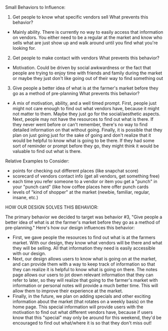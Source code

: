 
Small Behaviors to Influence:

1. Get people to know what specific vendors sell
What prevents this behavior?
- Mainly ability.  There is currently no way to easily access that information on vendors.  You either need to be a regular at the market and know who sells what are just show up and walk around until you find what you're looking for.

2. Get people to make contact with vendors
What prevents this behavior?
- Motivation.  Could be driven by social awkwardness or the fact that people are trying to enjoy time with friends and family during the market or maybe they just don't like going out of their way to find something out

3. Give people a better idea of what is at the farmer's market before they go as a method of pre-planning
What prevents this behavior?
- A mix of motivation, ability, and a well timed prompt.  First, people just might not care enough to find out what vendors have, because it might not matter to them.  Maybe they just go for the social/aesthetic aspects.  Next, people may not have the resources to find out what is there.  If they never went before or can't remember, there's no way to find detailed information on that without going.  Finally, it is possible that they plan on just going just for the sake of going and don't realize that it would be helpful to know what is going to be there.  If they had some sort of reminder or prompt before they go, they might think it would be valuable to find out what is there.

Relative Examples to Consider:
- points for checking out different places (like snapchat score)
- scorecard of vendors contact info (get all vendors, get something free)
- each time you refer someone to a vendor or item you get a "punch" in your "punch card" (like how coffee places here offer punch cards
- levels of "kind of shopper" at the market (newbie, familiar, regular, insane, etc.)


HOW OUR DESIGN SOLVES THIS BEHAVIOR:

The primary behavior we decided to target was behavior #3, "Give people a better idea of what is at the farmer's market before they go as a method of pre-planning."  Here's how our design influences this behavior:
- First, we gave people the resources to find out what is at the farmers market.  With our design, they know what vendors will be there and what they will be selling.  All that information they need is easily accessible with our design.
- Next, our design allows users to know what is going on at the market, and can provide them with a way to keep track of information so that they can realize it is helpful to know what is going on there.  The notes page  allows our users to jot down relevant information that they can refer to later, so they will realize that going to the farmer's market with information or personal notes will provide a much better time.  This will allow them to improve their experience at the market.
- Finally, in the future, we plan on adding specials and other exciting information about the market (that rotates on a weekly basis) on the home page. This special information will provide users with the motivation to find out what different vendors have, because if users know that this "special" may only be around for this weekend, they'd be encouraged to find out what/where it is so that they don't miss out!
